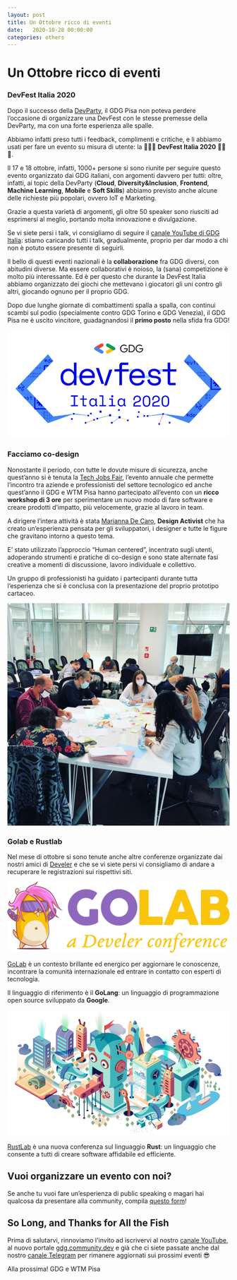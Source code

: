 ```yaml
---
layout: post
title: Un Ottobre ricco di eventi
date:   2020-10-28 00:00:00
categories: others
---
```

# Un Ottobre ricco di eventi 

### DevFest Italia 2020

Dopo il successo della [DevParty](https://gdgpisa.it/others/2020/06/01/la-community-e-anche-online.html), il GDG Pisa non poteva perdere l’occasione di organizzare una DevFest con le stesse premesse della DevParty, ma con una forte esperienza alle spalle. 

Abbiamo infatti preso tutti i feedback, complimenti e critiche, e li abbiamo usati per fare un evento su misura di utente: la 🎉🎉🎉 **DevFest Italia 2020** 🎉🎉🎉.

Il 17 e 18 ottobre, infatti, 1000+ persone si sono riunite per seguire questo evento organizzato dai GDG italiani, con argomenti davvero per tutti: oltre, infatti, ai topic della DevParty (**Cloud**, **Diversity&Inclusion**, **Frontend**, **Machine Learning**, **Mobile** e **Soft Skills**) abbiamo previsto anche alcune delle richieste più popolari, ovvero IoT e Marketing.

Grazie a questa varietà di argomenti, gli oltre 50 speaker sono riusciti ad esprimersi al meglio, portando molta innovazione e divulgazione.

Se vi siete persi i talk, vi consigliamo di seguire il [canale YouTube di GDG Italia](https://www.youtube.com/channel/UCqCNHyaxOwALg3rAGVaryqQ): stiamo caricando tutti i talk, gradualmente, proprio per dar modo a chi non è potuto essere presente di seguirli.

Il bello di questi eventi nazionali è la **collaborazione** fra GDG diversi, con abitudini diverse. Ma essere collaborativi è noioso, la (sana) competizione è molto più interessante. Ed è per questo che durante la DevFest Italia abbiamo organizzato dei giochi che mettevano i giocatori gli uni contro gli altri, giocando ognuno per il proprio GDG. 

Dopo due lunghe giornate di combattimenti spalla a spalla, con continui scambi sul podio (specialmente contro GDG Torino e GDG Venezia), il GDG Pisa ne è uscito vincitore, guadagnandosi il **primo posto** nella sfida fra GDG!

![devfestitalia2020](/static/img/dev-fest-italia-2020.png)

### Facciamo co-design

Nonostante il periodo, con tutte le dovute misure di sicurezza, anche quest’anno si è tenuta la [Tech Jobs Fair](https://techjobsfair.it/), l’evento annuale che permette l’incontro tra aziende e professionisti del settore tecnologico ed anche quest’anno il GDG e WTM Pisa hanno partecipato all’evento con un **ricco workshop di 3 ore** per sperimentare un nuovo modo di fare software e creare prodotti d’impatto, più velocemente, grazie al lavoro in team.

A dirigere l’intera attività è stata [Marianna De Caro](https://www.mariannadecaro.com/), **Design Activist** che ha creato un’esperienza pensata per gli sviluppatori, i designer e tutte le figure che gravitano intorno a questo tema.

E’ stato utilizzato l’approccio “Human centered”, incentrato sugli utenti, adoperando strumenti e pratiche di co-design e sono state alternate fasi creative a momenti di discussione, lavoro individuale e collettivo.

Un gruppo di professionisti ha guidato i partecipanti durante tutta l’esperienza che si è conclusa con la presentazione del proprio prototipo cartaceo.

![design](/static/img/facciamo-co-design.jpg)

### Golab e Rustlab
Nel mese di ottobre si sono tenute anche altre conferenze organizzate dai nostri amici di [Develer](https://www.develer.com/) e che se vi siete persi vi consigliamo di andare a recuperare le registrazioni sui rispettivi siti.

![golab](/static/img/golab.png)

[GoLab](https://golab.io/) è un contesto brillante ed energico per aggiornare le conoscenze, incontrare la comunità internazionale ed entrare in contatto con esperti di tecnologia. 

Il linguaggio di riferimento è il **GoLang**: un linguaggio di programmazione open source sviluppato da **Google**.

![rust](/static/img/rust.png)

[RustLab](https://rustlab.it) è una nuova conferenza sul linguaggio **Rust**: un linguaggio che consente a tutti di creare software affidabile ed efficiente.

## Vuoi organizzare un evento con noi? 

Se anche tu vuoi fare un’esperienza di public speaking o magari hai qualcosa da presentare alla community, compila [questo form](https://docs.google.com/forms/d/e/1FAIpQLSfRDOs90s1iQHPBoceC1r55ohs1Ivsr9f5LaunGZnQzjXUNsQ/viewform)!

## So Long, and Thanks for All the Fish
Prima di salutarvi, rinnoviamo l'invito ad iscrivervi al nostro [canale YouTube](https://www.youtube.com/channel/UCpELmCo9iPDmZTyFLcb5YBw), al nuovo portale [gdg.community.dev](https://gdg.community.dev/gdg-pisa/) e già che ci siete passate anche dal nostro [canale Telegram](https://t.me/joinchat/AE2yJT9ooApAO0JXmyIT2g) per rimanere aggiornati sui prossimi eventi 😎

Alla prossima! 
GDG e WTM Pisa
